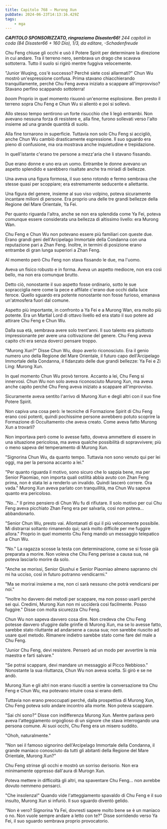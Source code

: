 ```yaml
---
title: Capitolo 768 – Murong Xun
pubDate: 2024-06-23T14:13:16.429Z
tags:
    - mga
---
```



<em><strong>CAPITOLO SPONSORIZZATO, ringraziamo Disaster66!</strong>
244 capitoli in coda (84 Disaster66 + 160 Dio), 1/3,
da editare,
-Schadenfreude</em>


Chu Feng chiuse gli occhi e usò il Potere Spirit per determinare la direzione in cui andare. Tra il terreno nero, sembrava un drago che scavava sottoterra. Tutto il suolo si rigirò mentre fuggiva velocemente.


"Junior Wuqing, cos'è successo? Perché siete così allarmati?" Chun Wu mostrò un'espressione confusa. Prima stavano chiacchierando tranquillamente, perché Chu Feng aveva iniziato a scappare all'improvviso? Stavano perfino scappando sottoterra!


*boom* Proprio in quel momento risuonò un'enorme esplosione. Ben presto il terreno sopra Chu Feng e Chun Wu si allentò e poi si sollevò.


Allo stesso tempo sentirono un forte risucchio che li legò entrambi. Non avevano nessuna forza di resistere e, alla fine, furono sollevati verso l'alto insieme ad una grande quantità di suolo.


Alla fine tornarono in superficie. Tuttavia non solo Chu Feng si accigliò, anche Chun Wu cambiò drasticamente espressione. Il suo sguardo era pieno di confusione, ma ora mostrava anche inquietudine e trepidazione.


In quell'istante c'erano tre persone a mezz'aria che li stavano fissando.


Due erano donne e uno era un uomo. Entrambe le donne avevano un aspetto splendido e sarebbero risaltate anche tra miriadi di bellezze.


Una aveva una figura formosa, il suo seno rotondo e fermo sembrava che stesse quasi per scoppiare; era estremamente seducente e allettante.


Una figura del genere, insieme al suo viso volpino, poteva sicuramente incantare milioni di persone. Era proprio una delle tre grandi bellezze della Regione del Mare Orientale, Ya Fei.


Per quanto riguarda l'altra, anche se non era splendida come Ya Fei, poteva comunque essere considerata una bellezza di altissimo livello: era Murong Wan.


Chu Feng e Chun Wu non potevano essere più familiari con queste due. Erano grandi geni dell'Arcipelago Immortale della Condanna con una reputazione pari a Zhan Feng. Inoltre, in termini di posizione erano entrambe di gran lunga superiori a Zhan Feng.


Al momento però Chu Feng non stava fissando le due, ma l'uomo.


Aveva un fisico robusto e in forma. Aveva un aspetto mediocre, non era così bello, ma non era comunque brutto.


Detto ciò, nonostante il suo aspetto fosse ordinario, sotto le sue sopracciglia nere come la pece e affilate c'erano due occhi dalla luce feroce. Quello sguardo era potente nonostante non fosse furioso, emanava un'atmosfera fuori dal comune.


Aspetto più importante, in confronto a Ya Fei e a Murong Wan, era molto più potente. Era un Martial Lord di ottavo livello ed era stato il suo potere ad attirare Chu Feng e Chun Wu.


Dalla sua età, sembrava avere solo trent'anni. Il suo talento era piuttosto impressionante per avere una coltivazione del genere. Chu Feng aveva capito chi era senza doverci pensare troppo.


"Murong Xun?" Disse Chun Wu, dopo averlo riconosciuto. Era il genio numero uno della Regione del Mare Orientale, il futuro capo dell'Arcipelago Immortale della Condanna, il fidanzato delle due grandi bellezze: Ya Fei e Zi Ling: Murong Xun.


In quel momento Chun Wu provò terrore. Accanto a lei, Chu Feng si innervosì. Chun Wu non solo aveva riconosciuto Murong Xun, ma aveva anche capito perché Chu Feng aveva iniziato a scappare all'improvviso.


Sicuramente aveva sentito l'arrivo di Murong Xun e degli altri con il suo fine Potere Spirit.


Non capiva una cosa però: le tecniche di Formazione Spirit di Chu Feng erano così potenti, quindi pochissime persone avrebbero potuto scoprire la Formazione di Occultamento che aveva creato. Come aveva fatto Murong Xun a trovarli?


Non importava però come lo avesse fatto, doveva ammettere di essere in una situazione pericolosa, ma aveva qualche possibilità di sopravvivere; più o meno sapeva del temperamento di Murong Xun.


"Signorina Chun Wu, da quanto tempo. Tuttavia non sono venuto qui per lei oggi, ma per la persona accanto a lei."


"Per quanto riguarda il motivo, sono sicuro che lo sappia bene, ma per Senior Piaomiao, non importa quali ostilità abbia avuto con Zhan Feng prima, non è stata lei a renderlo un invalido. Quindi lascerò correre. Ora vada." Murong Xun aveva parlato con tranquillità, ma Chun Wu sapeva quanto era pericoloso.


"No..." Il primo pensiero di Chun Wu fu di rifiutare. Il solo motivo per cui Chu Feng aveva picchiato Zhan Feng era per salvarla, così non poteva... abbandonarlo.


"Senior Chun Wu, presto vai. Allontanati di qui il più velocemente possibile. Mi distrarrai soltanto rimanendo qui; sarà molto difficile per me fuggire allora." Proprio in quel momento Chu Feng mandò un messaggio telepatico a Chun Wu.


"No." La ragazza scosse la testa con determinazione, come se si fosse già preparata a morire. Non voleva che Chu Feng perisse a causa sua, né poteva lasciarlo morire da solo.


"Anche se morissi, Senior Qiushui e Senior Piaomiao almeno sapranno chi mi ha ucciso, così in futuro potranno vendicarmi."


"Ma se morirai insieme a me, non ci sarà nessuno che potrà vendicarsi per noi."


"Inoltre ho davvero dei metodi per scappare, ma non posso usarli perché sei qui. Credimi, Murong Xun non mi ucciderà così facilmente. Posso fuggire." Disse con molta sicurezza Chu Feng.


Chun Wu non sapeva davvero cosa dire. Non credeva che Chu Feng potesse davvero sfuggire dalle grinfie di Murong Xun, ma se lo avesse fatto, sarebbe stato riluttante ad andarsene a causa sua; non sarebbe riuscito ad usare quel metodo. Rimanere indietro sarebbe stato come fare del male a Chu Feng.


"Junior Chu Feng, devi resistere. Penserò ad un modo per avvertire la mia maestra e farti salvare."


"Se potrai scappare, devi mandare un messaggio al Picco Nebbioso." Nonostante la sua riluttanza, Chun Wu non aveva scelta. Si girò e se ne andò.


Murong Xun e gli altri non erano riusciti a sentire la conversazione tra Chu Feng e Chun Wu, ma potevano intuire cosa si erano detti.


Tuttavia non erano preoccupati perché, dalla prospettiva di Murong Xun, Chu Feng poteva solo andare incontro alla morte. Non poteva scappare.


"Sai chi sono?" Disse con indifferenza Murong Xun. Mentre parlava però aveva l'atteggiamento orgoglioso di un signore che stava interrogando una persona comune. Ai suoi occhi, Chu Feng era un misero suddito.


"Ohoh, naturalmente."


"Non sei il famoso signorino dell'Arcipelago Immortale della Condanna, il grande maniaco conosciuto da tutti gli abitanti della Regione del Mare Orientale, Murong Xun?"


Chu Feng strinse gli occhi e mostrò un sorriso derisorio. Non era minimamente oppresso dall'aura di Murogn Xun.


Poteva mettere in difficoltà gli altri, ma spaventare Chu Feng... non avrebbe dovuto nemmeno pensarci.


"Che insolenza!" Quando vide l'atteggiamento spavaldo di Chu Feng e il suo insulto, Murong Xun si infuriò. Il suo sguardo diventò gelido.


"Non è vero? Signorina Ya Fei, dovresti sapere molto bene se è un maniaco o no. Non vuole sempre andare a letto con te?" Disse sorridendo verso Ya Fei, il suo sguardo sembrava proprio provocatorio.
                                


                                



